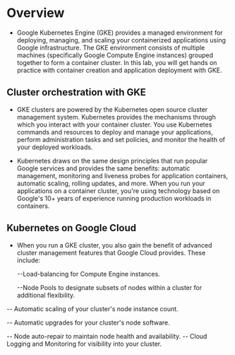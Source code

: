 # Overview

- Google Kubernetes Engine (GKE) provides a managed environment for deploying, managing, and scaling your containerized applications using Google infrastructure. The GKE environment consists of multiple machines (specifically Google Compute Engine instances) grouped together to form a container cluster. In this lab, you will get hands on practice with container creation and application deployment with GKE.


## Cluster orchestration with GKE
- GKE clusters are powered by the Kubernetes open source cluster management system. Kubernetes provides the mechanisms through which you interact with your container cluster. You use Kubernetes commands and resources to deploy and manage your applications, perform administration tasks and set policies, and monitor the health of your deployed workloads.

- Kubernetes draws on the same design principles that run popular Google services and provides the same benefits: automatic management, monitoring and liveness probes for application containers, automatic scaling, rolling updates, and more. When you run your applications on a container cluster, you're using technology based on Google's 10+ years of experience running production workloads in containers.


## Kubernetes on Google Cloud
- When you run a GKE cluster, you also gain the benefit of advanced cluster management features that Google Cloud provides. These include:

  --Load-balancing for Compute Engine instances.

  --Node Pools to designate subsets of nodes within a cluster for additional flexibility.

-- Automatic scaling of your cluster's node instance count.

-- Automatic upgrades for your cluster's node software.

-- Node auto-repair to maintain node health and availability.
-- Cloud Logging and Monitoring for visibility into your cluster.
